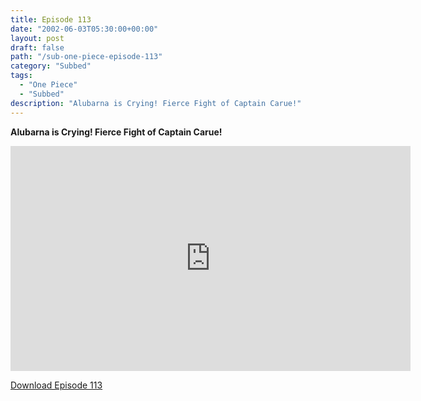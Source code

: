 ```yaml
---
title: Episode 113
date: "2002-06-03T05:30:00+00:00"
layout: post
draft: false
path: "/sub-one-piece-episode-113"
category: "Subbed"
tags:
  - "One Piece"
  - "Subbed"
description: "Alubarna is Crying! Fierce Fight of Captain Carue!"
---
```


**Alubarna is Crying! Fierce Fight of Captain Carue!**

<iframe width="640" height="360" src="https://www.rapidvideo.com/e/FXOR4D5EOQ" frameborder="0" marginwidth=0 marginheight=0 scrolling=no allowfullscreen></iframe>

<a href="http://ouo.io/qs/eCodkFEQ?s=https://rapidvid.to/d/https://www.rapidvideo.com/e/FXOR4D5EOQ">Download Episode 113</a>
